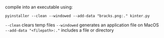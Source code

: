 compile into an executable using:

```
pyinstaller --clean --windowed --add-data "bracks.png:." kinter.py
```

`--clean` clears temp files
`--windowed` generates an application file on MacOS
`--add-data "<filepath>:."` includes a file or directory